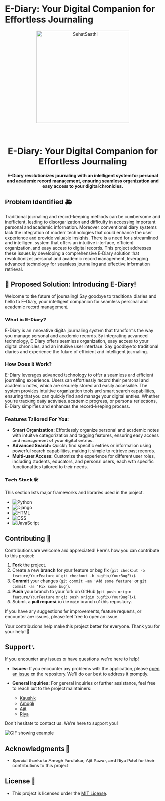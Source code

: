# E-Diary: Your Digital Companion for Effortless Journaling 
<p align="center">
  <img src="1.gif" alt="SehatSaathi" width="300" height="300">
</p>

<h1 align="center">
  <br>
  E-Diary: Your Digital Companion for Effortless Journaling 
  <br>
</h1>

<h4 align="center">E-Diary revolutionizes journaling with an intelligent system for personal and academic record management, ensuring seamless organization and easy access to your digital chronicles.</h4>

## Problem Identified 🚑

Traditional journaling and record-keeping methods can be cumbersome and inefficient, leading to disorganization and difficulty in accessing important personal and academic information. Moreover, conventional diary systems lack the integration of modern technologies that could enhance the user experience and provide valuable insights. There is a need for a streamlined and intelligent system that offers an intuitive interface, efficient organization, and easy access to digital records. This project addresses these issues by developing a comprehensive E-Diary solution that revolutionizes personal and academic record management, leveraging advanced technology for seamless journaling and effective information retrieval.

## 🚀 Proposed Solution: Introducing E-Diary!

Welcome to the future of journaling! Say goodbye to traditional diaries and hello to E-Diary, your intelligent companion for seamless personal and academic record management.

### What is E-Diary?

E-Diary is an innovative digital journaling system that transforms the way you manage personal and academic records. By integrating advanced technology, E-Diary offers seamless organization, easy access to your digital chronicles, and an intuitive user interface. Say goodbye to traditional diaries and experience the future of efficient and intelligent journaling.

### How Does It Work?

E-Diary leverages advanced technology to offer a seamless and efficient journaling experience. Users can effortlessly record their personal and academic notes, which are securely stored and easily accessible. The system provides intuitive organization tools and smart search capabilities, ensuring that you can quickly find and manage your digital entries. Whether you're tracking daily activities, academic progress, or personal reflections, E-Diary simplifies and enhances the record-keeping process.

### Features Tailored For You:

- **Smart Organization:** Effortlessly organize personal and academic notes with intuitive categorization and tagging features, ensuring easy access and management of your digital entries.
- **Advanced Search:** Quickly find specific entries or information using powerful search capabilities, making it simple to retrieve past records.
- **Multi-user Access:** Customize the experience for different user roles, including students, educators, and personal users, each with specific functionalities tailored to their needs.

### Tech Stack 🛠️

This section lists major frameworks and libraries used in the project.

* ![Python](https://img.shields.io/badge/Python-3776AB?style=for-the-badge&logo=python&logoColor=white)
* ![Django](https://img.shields.io/badge/Django-092E20?style=for-the-badge&logo=django&logoColor=white)
* ![HTML](https://img.shields.io/badge/HTML-E34F26?style=for-the-badge&logo=html5&logoColor=white)
* ![CSS](https://img.shields.io/badge/CSS-1572B6?style=for-the-badge&logo=css3&logoColor=white)
* ![JavaScript](https://img.shields.io/badge/JavaScript-F7DF1E?style=for-the-badge&logo=javascript&logoColor=black)



<!-- CONTRIBUTING -->
## Contributing 🤝

Contributions are welcome and appreciated! Here's how you can contribute to this project:

1. **Fork** the project.
2. Create a new **branch** for your feature or bug fix (`git checkout -b feature/YourFeature` or `git checkout -b bugfix/YourBugFix`).
3. **Commit** your changes (`git commit -am 'Add some feature'` or `git commit -am 'Fix some bug'`).
4. **Push** your branch to your fork on GitHub (`git push origin feature/YourFeature` or `git push origin bugfix/YourBugFix`).
5. Submit a **pull request** to the `main` branch of this repository.

If you have any suggestions for improvements, feature requests, or encounter any issues, please feel free to open an issue.

Your contributions help make this project better for everyone. Thank you for your help! 🙌

## Support 📞

If you encounter any issues or have questions, we're here to help!

- **Issues:** If you encounter any problems with the application, please [open an issue](https://github.com/kaushikp020603/SehatSathi/issues) on the repository. We'll do our best to address it promptly.

- **General Inquiries:** For general inquiries or further assistance, feel free to reach out to the project maintainers:
  - [Kaushik](mailto:kaushik020603@gmail.com)
  - [Amogh](mailto:amoghmparulekar@gmail.com)
  - [Ajit](mailto:ajit051073@gmail.com)
  - [Riya](mailto:riyap140503@gmail.com)

Don't hesitate to contact us. We're here to support you!

![GIF showing example](GIF3.gif)

## Acknowledgments 🙏

- Special thanks to Amogh Parulekar, Ajit Pawar, and Riya Patel for their contributions to this project

## License 📝

- This project is licensed under the [MIT License](LICENSE).
